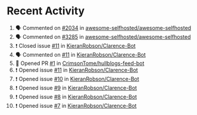 # Recent Activity 

<!--START_SECTION:activity-->
1. 🗣 Commented on [#2034](https://github.com/awesome-selfhosted/awesome-selfhosted/issues/2034) in [awesome-selfhosted/awesome-selfhosted](https://github.com/awesome-selfhosted/awesome-selfhosted)
2. 🗣 Commented on [#3285](https://github.com/awesome-selfhosted/awesome-selfhosted/issues/3285) in [awesome-selfhosted/awesome-selfhosted](https://github.com/awesome-selfhosted/awesome-selfhosted)
3. ❗️ Closed issue [#11](https://github.com/KieranRobson/Clarence-Bot/issues/11) in [KieranRobson/Clarence-Bot](https://github.com/KieranRobson/Clarence-Bot)
4. 🗣 Commented on [#11](https://github.com/KieranRobson/Clarence-Bot/issues/11) in [KieranRobson/Clarence-Bot](https://github.com/KieranRobson/Clarence-Bot)
5. 💪 Opened PR [#1](https://github.com/CrimsonTome/hullblogs-feed-bot/pull/1) in [CrimsonTome/hullblogs-feed-bot](https://github.com/CrimsonTome/hullblogs-feed-bot)
6. ❗️ Opened issue [#11](https://github.com/KieranRobson/Clarence-Bot/issues/11) in [KieranRobson/Clarence-Bot](https://github.com/KieranRobson/Clarence-Bot)
7. ❗️ Opened issue [#10](https://github.com/KieranRobson/Clarence-Bot/issues/10) in [KieranRobson/Clarence-Bot](https://github.com/KieranRobson/Clarence-Bot)
8. ❗️ Opened issue [#9](https://github.com/KieranRobson/Clarence-Bot/issues/9) in [KieranRobson/Clarence-Bot](https://github.com/KieranRobson/Clarence-Bot)
9. ❗️ Opened issue [#8](https://github.com/KieranRobson/Clarence-Bot/issues/8) in [KieranRobson/Clarence-Bot](https://github.com/KieranRobson/Clarence-Bot)
10. ❗️ Opened issue [#7](https://github.com/KieranRobson/Clarence-Bot/issues/7) in [KieranRobson/Clarence-Bot](https://github.com/KieranRobson/Clarence-Bot)
<!--END_SECTION:activity-->
